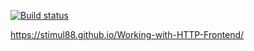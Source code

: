 
[![Build status](https://ci.appveyor.com/api/projects/status/aaq21c3fbv0x3ji2?svg=true)](https://ci.appveyor.com/project/Stimul88/working-with-http-frontend)


https://stimul88.github.io/Working-with-HTTP-Frontend/
